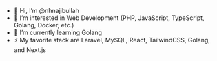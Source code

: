 - 👋 Hi, I’m @nhnajibullah
- 👀 I’m interested in Web Development (PHP, JavaScript, TypeScript, Golang, Docker, etc.)
- 🌱 I’m currently learning Golang
- ⚡ My favorite stack are Laravel, MySQL, React, TailwindCSS, Golang, and Next.js
